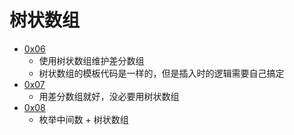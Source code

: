 # 树状数组
- [0x06](https://www.luogu.com.cn/problem/P4939)
    - 使用树状数组维护差分数组
    - 树状数组的模板代码是一样的，但是插入时的逻辑需要自己搞定
- [0x07](https://www.luogu.com.cn/problem/P2367)
    - 用差分数组就好，没必要用树状数组
- [0x08](https://www.luogu.com.cn/problem/P1637)
    - 枚举中间数 + 树状数组
    